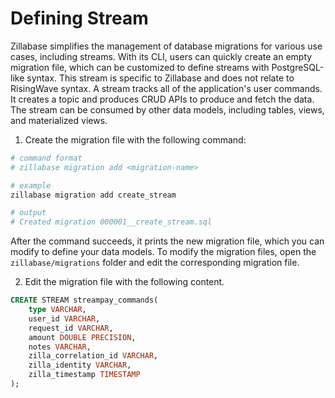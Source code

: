 
# Defining Stream

Zillabase simplifies the management of database migrations for various use cases, including streams. With its CLI, users can quickly create an empty migration file, which can be customized to define streams with PostgreSQL-like syntax. This stream is specific to Zillabase and does not relate to RisingWave syntax. A stream tracks all of the application's user commands. It creates a topic and produces CRUD APIs to produce and fetch the data. The stream can be consumed by other data models, including tables, views, and materialized views.

1. Create the migration file with the following command:

```sh
# command format
# zillabase migration add <migration-name>

# example
zillabase migration add create_stream

# output
# Created migration 000001__create_stream.sql
```

After the command succeeds, it prints the new migration file, which you can modify to define your data models. To modify the migration files, open the `zillabase/migrations` folder and edit the corresponding migration file.

2. Edit the migration file with the following content.

```sql
CREATE STREAM streampay_commands(
    type VARCHAR,
    user_id VARCHAR,
    request_id VARCHAR,
    amount DOUBLE PRECISION,
    notes VARCHAR,
    zilla_correlation_id VARCHAR,
    zilla_identity VARCHAR,
    zilla_timestamp TIMESTAMP
);
```
